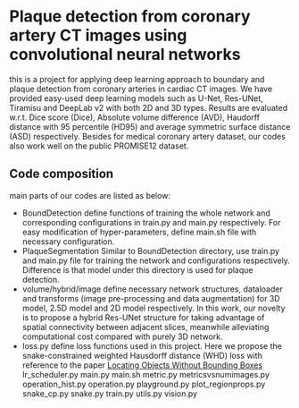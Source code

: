 # Plaque detection from coronary artery CT images using convolutional neural networks
this is a project for applying deep learning approach to boundary and plaque detection from coronary arteries in cardiac CT images. We have provided easy-used deep learning models such as U-Net, Res-UNet, Tiramisu and DeepLab v2 with both 2D and 3D types. Results are evaluated w.r.t. Dice score (Dice), Absolute volume difference (AVD), Haudorff distance with 95 percentile (HD95) and average symmetric surface distance (ASD) respectively. Besides for medical coronary artery dataset, our codes also work well on the public PROMISE12 dataset. 

## Code composition
main parts of our codes are listed as below:
- BoundDetection
define functions of training the whole network and corresponding configurations in train.py and main.py respectively. For easy modification of hyper-parameters, define main.sh file with necessary configuration.
- PlaqueSegmentation
Similar to BoundDetection directory, use train.py and main.py file for training the network and configurations respectively. Difference is that model under this directory is used for plaque detection.
- volume/hybrid/image
define necessary network structures, dataloader and transforms (image pre-processing and data augmentation) for 3D model, 2.5D model and 2D model respectively. In this work, our novelty is to propose a hybrid Res-UNet structure for taking advantage of spatial connectivity between adjacent slices, meanwhile alleviating computational cost compared with purely 3D network. 
- loss.py
define loss functions used in this project. Here we propose the snake-constrained weighted Hausdorff distance (WHD) loss with reference to the paper [Locating Objects Without Bounding Boxes](https://arxiv.org/pdf/1806.07564.pdf)
lr_scheduler.py
main.py
main.sh
metric.py
metricsvsnumimages.py
operation_hist.py
operation.py
playground.py
plot_regionprops.py
snake_cp.py
snake.py
train.py
utils.py
vision.py
